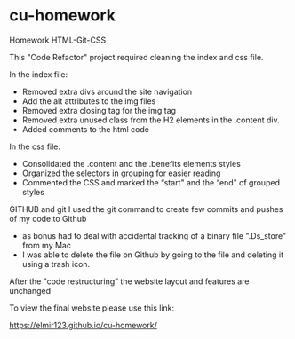 # cu-homework
Homework HTML-Git-CSS

This "Code Refactor" project required cleaning the index and css file.

In the index file:
- Removed extra divs around the site navigation
- Add the alt attributes to the img files
- Removed extra closing tag for the img tag
- Removed extra unused class from the H2 elements in the .content div. 
- Added comments to the html code

In the css file:
- Consolidated the .content and the .benefits elements styles
- Organized the selectors in grouping for easier reading
- Commented the CSS and marked the “start" and the “end" of grouped styles

GITHUB and git
I used the git command to create few commits and pushes of my code to Github
* as bonus had to deal with accidental tracking of a binary file ".Ds_store" from my Mac
* I was able to delete the file on Github by going to the file and deleting it using a trash icon.

After the "code restructuring” the website layout and features are unchanged

To view the final website please use this link:

https://elmir123.github.io/cu-homework/